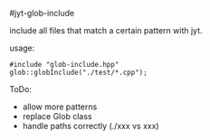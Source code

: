 #jyt-glob-include

include all files that match a certain pattern with jyt.

usage:
```
#include "glob-include.hpp"
glob::globInclude("./test/*.cpp");
```

ToDo:

- allow more patterns
- replace Glob class
- handle paths correctly (./xxx vs xxx)

